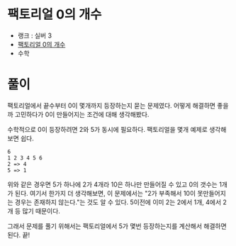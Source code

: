# 팩토리얼 0의 개수

- 랭크 : 실버 3
- [팩토리얼 0의 개수](https://www.acmicpc.net/problem/1676)
- 수학

# 풀이

팩토리얼에서 끝수부터 0이 몇개까지 등장하는지 묻는 문제였다. 어떻게 해결하면 좋을까 고민하다가 0이 만들어지는 조건에 대해 생각해봤다.

수학적으로 0이 등장하려면 2와 5가 동시에 필요하다. 팩토리얼을 몇개 예제로 생각해보면 쉽다.

```
6
1 2 3 4 5 6
2 => 4
5 => 1
```
위와 같은 경우면 5가 하나에 2가 4개라 10은 하나만 만들어질 수 있고 0의 갯수는 1개가 된다. 여기서 한가지 더 생각해보면, 이 문제에서는 "2가 부족해서 10이 못만들어지는 경우는 존재하지 않는다."는 것도 알 수 있다. 5이전에 이미 2는 2에서 1개, 4에서 2개 등 많기 때문이다.

그래서 문제를 풀기 위해서는 팩토리얼에서 5가 몇번 등장하는지를 계산해서 해결하면 된다. 끝!

